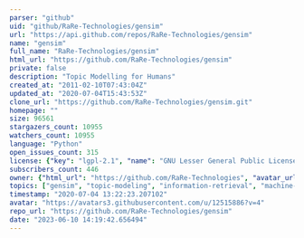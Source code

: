 ```yaml
---
parser: "github"
uid: "github/RaRe-Technologies/gensim"
url: "https://api.github.com/repos/RaRe-Technologies/gensim"
name: "gensim"
full_name: "RaRe-Technologies/gensim"
html_url: "https://github.com/RaRe-Technologies/gensim"
private: false
description: "Topic Modelling for Humans"
created_at: "2011-02-10T07:43:04Z"
updated_at: "2020-07-04T15:43:53Z"
clone_url: "https://github.com/RaRe-Technologies/gensim.git"
homepage: ""
size: 96561
stargazers_count: 10955
watchers_count: 10955
language: "Python"
open_issues_count: 315
license: {"key": "lgpl-2.1", "name": "GNU Lesser General Public License v2.1", "spdx_id": "LGPL-2.1", "url": "https://api.github.com/licenses/lgpl-2.1", "node_id": "MDc6TGljZW5zZTEx"}
subscribers_count: 446
owner: {"html_url": "https://github.com/RaRe-Technologies", "avatar_url": "https://avatars3.githubusercontent.com/u/12515886?v=4", "login": "RaRe-Technologies", "type": "Organization"}
topics: ["gensim", "topic-modeling", "information-retrieval", "machine-learning", "natural-language-processing", "nlp", "data-science", "python", "data-mining", "word2vec", "word-embeddings", "neural-network", "document-similarity", "word-similarity", "fasttext"]
timestamp: "2020-07-04 13:22:23.207102"
avatar: "https://avatars3.githubusercontent.com/u/12515886?v=4"
repo_url: "https://github.com/RaRe-Technologies/gensim"
date: "2023-06-10 14:19:42.656494"
---
```

